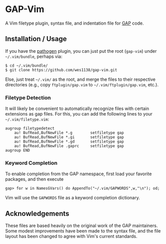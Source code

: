 GAP-Vim
=======

A Vim filetype plugin, syntax file, and indentation file for [GAP] code.


Installation / Usage
--------------------

If you have the [pathogen] plugin, you can just put the root (`gap-vim`) under
`~/.vim/bundle`, perhaps via:

	$ cd ~/.vim/bundle/
	$ git clone https://github.com/wes1138/gap-vim.git

Else, just treat `~/.vim/` as the root, and merge the files to their respective
directories (e.g., copy `ftplugin/gap.vim` to `~/.vim/ftplugin/gap.vim`, etc.).

### Filetype Detection

It will likely be convenient to automatically recognize files with certain
extensions as gap files.  For this, you can add the following lines to your
`~/.vim/filetype.vim`:

	augroup filetypedetect
		au! BufRead,BufNewFile *.g        setfiletype gap
		au! BufRead,BufNewFile *.gi       setfiletype gap
		au! BufRead,BufNewFile *.gd       setfiletype gap
		au! BufRead,BufNewFile .gaprc     setfiletype gap
	augroup END

### Keyword Completion

To enable completion from the GAP namespace, first load your favorite
packages, and then execute

	gap> for w in NamesGVars() do AppendTo("~/.vim/GAPWORDS",w,"\n"); od;

Vim will use the `GAPWORDS` file as a keyword completion dictionary.


Acknowledgements
----------------

These files are based heavily on the original work of the GAP maintainers.
Some modest improvements have been made to the syntax file, and the file
layout has been changed to agree with Vim's current standards.

<!--  links  -->
[GAP]: http://www.gap-system.org/
[pathogen]: http://www.vim.org/scripts/script.php?script_id=2332

